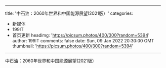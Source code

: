 
---
title: '中石油：2060年世界和中国能源展望(2021版）'
categories: 
 - 新媒体
 - 199IT
 - 首页更新
headimg: 'https://picsum.photos/400/300?random=5394'
author: 199IT
comments: false
date: Sun, 09 Jan 2022 20:30:00 GMT
thumbnail: 'https://picsum.photos/400/300?random=5394'
---

<div>   
中石油：2060年世界和中国能源展望(2021版）  
</div>
            